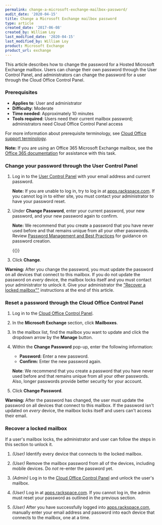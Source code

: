 ```yaml
---
permalink: change-a-microsoft-exchange-mailbox-password/
audit_date: '2020-04-15'
title: Change a Microsoft Exchange mailbox password
type: article
created_date: '2017-06-08'
created_by: William Loy
last_modified_date: '2020-04-15'
last_modified_by: William Loy
product: Microsoft Exchange
product_url: exchange
---
```


This article describes how to change the password for a Hosted Microsoft Exchange mailbox. Users can change their own password through the User Control Panel, and administrators can change the password for a user through the Cloud Office Control Panel.

### Prerequisites

- **Applies to**: User and administrator
- **Difficulty**: Moderate
- **Time needed**: Approximately 10 minutes
- **Tools required**: Users need their current mailbox password; administrators need Cloud Office Control Panel access

For more information about prerequisite terminology, see [Cloud Office support terminology](/how-to/cloud-office-support-terminology/#cloud-office-terminology).

**Note:** If you are using an Office 365 Microsoft Exchange mailbox, see the [Office 365 documentation](/how-to/office-365/) for assistance with this task.

### Change your password through the User Control Panel

1. Log in to the [User Control Panel](https://cp.rackspace.com/usercp/Login) with your email address and current password.

   **Note:** If you are unable to log in, try to log in at [apps.rackspace.com](https://apps.rackspace.com/index.php). If you cannot log in to either site, you must contact your administrator to have your password reset.

2. Under **Change Password**, enter your current password, your new password, and your new password again to confirm.

   **Note:** We recommend that you create a password that you have never used before and that remains unique from all your other passwords. Review [Password Management and Best Practices](/how-to/password-management-and-best-practices) for guidance on password creation.

   {{<image src="UserpasswordResetCPSC2.png" alt="" title="">}}

3. Click **Change**.

**Warning:** After you change the password, you must update the password on all devices that connect to this mailbox. If you do not update the password on *every* device, the mailbox locks itself and you must contact your administrator to unlock it. Give your administrator the ["Recover a locked mailbox""](#recover-a-locked-mailbox) instructions at the end of this article.

### Reset a password through the Cloud Office Control Panel

1. Log in to the [Cloud Office Control Panel](https://cp.rackspace.com).

2. In the **Microsoft Exchange** section, click **Mailboxes**.

3. In the mailbox list, find the mailbox you want to update and click the dropdown arrow by the  **Manage** button.

4. Within the **Change Password** pop-up, enter the following information:

   - **Password:** Enter a new password.
   - **Confirm:** Enter the new password again.

    **Note**: We recommend that you create a password that you have never used before and that remains unique from all your other passwords. Also, longer passwords provide better security for your account.

5. Click **Change Password**.

**Warning:** After the password has changed, the user must update the password on all devices that connect to this mailbox. If the password isn't updated on *every* device, the mailbox locks itself and users can't access their email.

### Recover a locked mailbox

If a user's mailbox locks, the administrator and user can follow the steps in this section
to unlock it.

1. *(User)* Identify every device that connects to the locked mailbox.

2. *(User)* Remove the mailbox password from all of the devices, including mobile devices. Do *not* re-enter the password yet.

3. *(Admin)* Log in to the [Cloud Office Control Panel](https://cp.rackspace.com) and unlock the user's mailbox.

4. *(User)* Log in at [apps.rackspace.com](https://apps.rackspace.com/index.php). If you cannot log in, the admin must reset your password as outlined in the previous section.

5. *(User)* After you have successfully logged into [apps.rackspace.com](https://apps.rackspace.com/index.php), manually enter your email address and password into each device that connects to the mailbox, one at a time.
